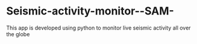 Seismic-activity-monitor--SAM-
==============================

This app is developed using python to monitor live seismic activity all over the globe
